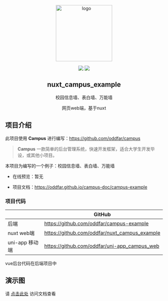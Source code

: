 <p align="center"><a href="https://oddfar.com/" target="_blank" rel="noopener noreferrer"><img width="180" src="https://note.oddfar.com/img/web.png" alt="logo"></a></p>

<p align="center">
  <a href="https://github.com/oddfar/nuxt_campus_example/stargazers"><img src="https://img.shields.io/github/stars/oddfar/nuxt_campus_example.svg"></a>
	<a href="https://github.com/oddfar/nuxt_campus_example/blob/master/LICENSE"><img src="https://img.shields.io/github/license/mashape/apistatus.svg"></a>
</p>



<h2 align="center">nuxt_campus_example</h2>

<p align="center">校园信息墙、表白墙、万能墙 </p>

<p align="center">网页web端，基于nuxt </p>

## 项目介绍

此项目使用 **Campus** 进行编写：<https://github.com/oddfar/campus>

> **Campus** 一款简单的后台管理系统，快速开发框架，适合大学生开发毕设，或其他小项目。

本项目为编写的一个例子：校园信息墙、表白墙、万能墙

- 在线预览：暂无

- 项目文档：<https://oddfar.github.io/campus-doc/campus-example>

### 项目代码

|                | GitHub                                          |
| -------------- | ----------------------------------------------- |
| 后端           | <https://github.com/oddfar/campus-example>      |
| nuxt web端     | <https://github.com/oddfar/nuxt_campus_example> |
| uni-app 移动端 | <https://github.com/oddfar/uni-app_campus_web>  |

vue后台代码在后端项目中

## 演示图

请 [点击此处](https://oddfar.github.io/campus-doc/campus-example/#%E6%BC%94%E7%A4%BA%E5%9B%BE) 访问文档查看
